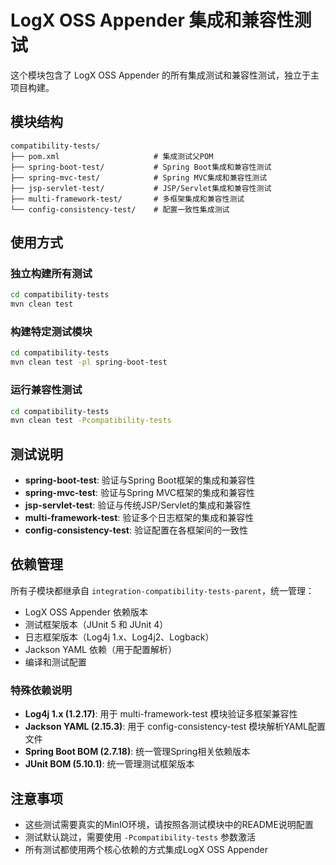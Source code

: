 # LogX OSS Appender 集成和兼容性测试

这个模块包含了 LogX OSS Appender 的所有集成测试和兼容性测试，独立于主项目构建。

## 模块结构

```
compatibility-tests/
├── pom.xml                     # 集成测试父POM
├── spring-boot-test/           # Spring Boot集成和兼容性测试
├── spring-mvc-test/            # Spring MVC集成和兼容性测试
├── jsp-servlet-test/           # JSP/Servlet集成和兼容性测试
├── multi-framework-test/       # 多框架集成和兼容性测试
└── config-consistency-test/    # 配置一致性集成测试
```

## 使用方式

### 独立构建所有测试
```bash
cd compatibility-tests
mvn clean test
```

### 构建特定测试模块
```bash
cd compatibility-tests
mvn clean test -pl spring-boot-test
```

### 运行兼容性测试
```bash
cd compatibility-tests
mvn clean test -Pcompatibility-tests
```

## 测试说明

- **spring-boot-test**: 验证与Spring Boot框架的集成和兼容性
- **spring-mvc-test**: 验证与Spring MVC框架的集成和兼容性
- **jsp-servlet-test**: 验证与传统JSP/Servlet的集成和兼容性
- **multi-framework-test**: 验证多个日志框架的集成和兼容性
- **config-consistency-test**: 验证配置在各框架间的一致性

## 依赖管理

所有子模块都继承自 `integration-compatibility-tests-parent`，统一管理：
- LogX OSS Appender 依赖版本
- 测试框架版本（JUnit 5 和 JUnit 4）
- 日志框架版本（Log4j 1.x、Log4j2、Logback）
- Jackson YAML 依赖（用于配置解析）
- 编译和测试配置

### 特殊依赖说明

- **Log4j 1.x (1.2.17)**: 用于 multi-framework-test 模块验证多框架兼容性
- **Jackson YAML (2.15.3)**: 用于 config-consistency-test 模块解析YAML配置文件
- **Spring Boot BOM (2.7.18)**: 统一管理Spring相关依赖版本
- **JUnit BOM (5.10.1)**: 统一管理测试框架版本

## 注意事项

- 这些测试需要真实的MinIO环境，请按照各测试模块中的README说明配置
- 测试默认跳过，需要使用 `-Pcompatibility-tests` 参数激活
- 所有测试都使用两个核心依赖的方式集成LogX OSS Appender